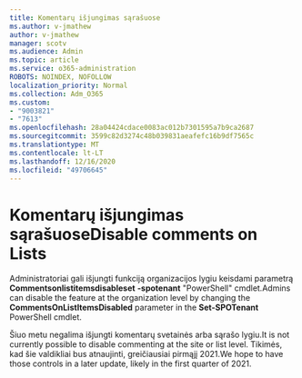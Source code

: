 ```yaml
---
title: Komentarų išjungimas sąrašuose
ms.author: v-jmathew
author: v-jmathew
manager: scotv
ms.audience: Admin
ms.topic: article
ms.service: o365-administration
ROBOTS: NOINDEX, NOFOLLOW
localization_priority: Normal
ms.collection: Adm_O365
ms.custom:
- "9003821"
- "7613"
ms.openlocfilehash: 28a04424cdace0083ac012b7301595a7b9ca2687
ms.sourcegitcommit: 3599c82d3274c48b039831aeafefc16b9df7565c
ms.translationtype: MT
ms.contentlocale: lt-LT
ms.lasthandoff: 12/16/2020
ms.locfileid: "49706645"
---
```

# <a name="disable-comments-on-lists"></a><span data-ttu-id="80097-102">Komentarų išjungimas sąrašuose</span><span class="sxs-lookup"><span data-stu-id="80097-102">Disable comments on Lists</span></span>

<span data-ttu-id="80097-103">Administratoriai gali išjungti funkciją organizacijos lygiu keisdami parametrą **Commentsonlistitemsdisableset** **-spotenant** "PowerShell" cmdlet.</span><span class="sxs-lookup"><span data-stu-id="80097-103">Admins can disable the feature at the organization level by changing the **CommentsOnListItemsDisabled** parameter in the **Set-SPOTenant** PowerShell cmdlet.</span></span>

<span data-ttu-id="80097-104">Šiuo metu negalima išjungti komentarų svetainės arba sąrašo lygiu.</span><span class="sxs-lookup"><span data-stu-id="80097-104">It is not currently possible to disable commenting at the site or list level.</span></span> <span data-ttu-id="80097-105">Tikimės, kad šie valdikliai bus atnaujinti, greičiausiai pirmąjį 2021.</span><span class="sxs-lookup"><span data-stu-id="80097-105">We hope to have those controls in a later update, likely in the first quarter of 2021.</span></span>
